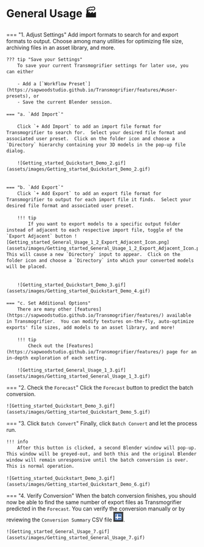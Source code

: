 # General Usage 🏭

=== "1. Adjust Settings" 
    Add import formats to search for and export formats to output.  Choose among many utilities for optimizing file size, archiving files in an asset library, and more.

    ??? tip "Save your Settings"
        To save your current Transmogrifier settings for later use, you can either 
        
        - Add a [`Workflow Preset`](https://sapwoodstudio.github.io/Transmogrifier/features/#user-presets), or
        - Save the current Blender session.
            
    === "a. `Add Import`" 

        Click `+ Add Import` to add an import file format for Transmogrifier to search for.  Select your desired file format and associated user preset.  Click on the folder icon and choose a `Directory` hierarchy containing your 3D models in the pop-up file dialog.

        ![Getting_started_Quickstart_Demo_2.gif](assets/images/Getting_started_Quickstart_Demo_2.gif)


    === "b. `Add Export`"
        Click `+ Add Export` to add an export file format for Transmogrifier to output for each import file it finds.  Select your desired file format and associated user preset. 

        !!! tip
            If you want to export models to a specific output folder instead of adjacent to each respective import file, toggle of the `Export Adjacent` button ![Getting_started_General_Usage_1_2_Export_Adjacent_Icon.png](assets/images/Getting_started_General_Usage_1_2_Export_Adjacent_Icon.png). This will cause a new `Directory` input to appear.  Click on the folder icon and choose a `Directory` into which your converted models will be placed.


        ![Getting_started_Quickstart_Demo_3.gif](assets/images/Getting_started_Quickstart_Demo_4.gif)

    === "c. Set Additional Options"
        There are many other [features](https://sapwoodstudio.github.io/Transmogrifier/features/) available in Transmogrifier.  You can modify textures on-the-fly, auto-optimize exports' file sizes, add models to an asset library, and more!
        
        !!! tip
            Check out the [Features](https://sapwoodstudio.github.io/Transmogrifier/features/) page for an in-depth exploration of each setting.

        ![Getting_started_General_Usage_1_3.gif](assets/images/Getting_started_General_Usage_1_3.gif)


=== "2. Check the `Forecast`"
    Click the `Forecast` button to predict the batch conversion.
    
    ![Getting_started_Quickstart_Demo_3.gif](assets/images/Getting_started_Quickstart_Demo_5.gif)

=== "3. Click `Batch Convert`"
    Finally, click `Batch Convert` and let the process run.

    !!! info
        After this button is clicked, a second Blender window will pop-up.  This window will be greyed-out, and both this and the original Blender window will remain unresponsive until the batch conversion is over.  This is normal operation. 

    ![Getting_started_Quickstart_Demo_3.gif](assets/images/Getting_started_Quickstart_Demo_6.gif)

=== "4. Verify Conversion"
    When the batch conversion finishes, you should now be able to find the same number of export files as Transmogrifier predicted in the `Forecast`.  You can verify the conversion manually or by reviewing the `Conversion Summary` CSV file ![Getting_started_General_Usage_4_Conversion_Summary.png](assets/images/Getting_started_General_Usage_4_Conversion_Summary.png).

    ![Getting_started_General_Usage_7.gif](assets/images/Getting_started_General_Usage_7.gif)
